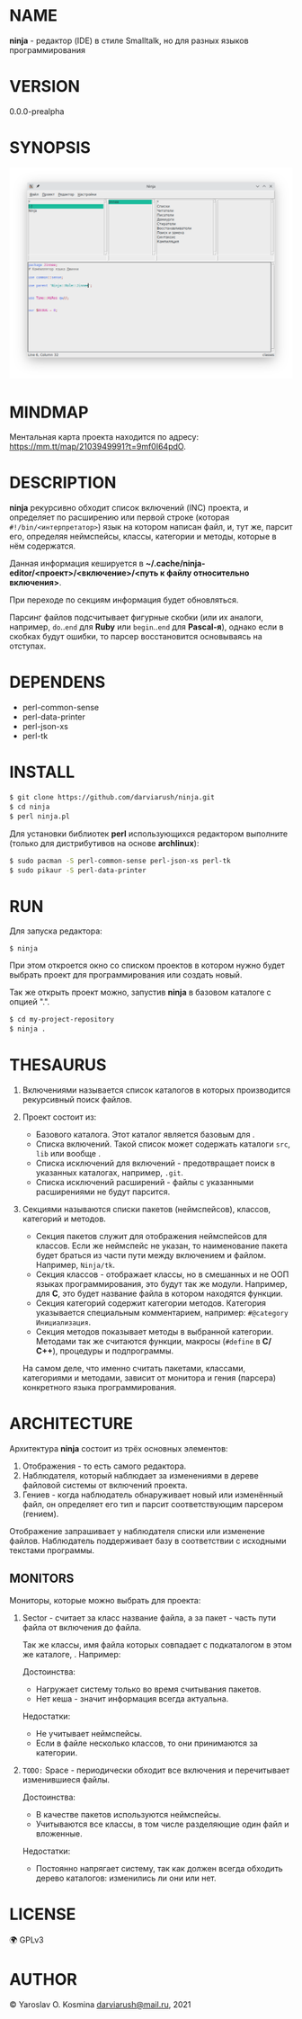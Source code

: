 # NAME

**ninja** - редактор (IDE) в стиле Smalltalk, но для разных языков программирования

# VERSION

0.0.0-prealpha

# SYNOPSIS

![ninja main window](share/screenshot/ninja-pl.png)

# MINDMAP

Ментальная карта проекта находится по адресу: https://mm.tt/map/2103949991?t=9mf0I64pdO.

# DESCRIPTION

**ninja** рекурсивно обходит список включений (INC) проекта, и определяет по расширению или первой строке (которая `#!/bin/<интерпретатор>`) язык на котором написан файл, и, тут же, парсит его, определяя неймспейсы, классы, категории и методы, которые в нём содержатся.

Данная информация кешируется в __~/.cache/ninja-editor/<проект>/<включение>/<путь к файлу относительно включения>__.

При переходе по секциям информация будет обновляться.

Парсинг файлов подсчитывает фигурные скобки (или их аналоги, например, `do`..`end` для __Ruby__ или `begin`..`end` для __Pascal-я__), однако если в скобках будут ошибки, то парсер восстановится основываясь на отступах.

# DEPENDENS

* perl-common-sense
* perl-data-printer
* perl-json-xs
* perl-tk

# INSTALL

```sh
$ git clone https://github.com/darviarush/ninja.git
$ cd ninja
$ perl ninja.pl
```

Для установки библиотек **perl** использующихся редактором выполните (только для дистрибутивов на основе **archlinux**):

```sh
$ sudo pacman -S perl-common-sense perl-json-xs perl-tk
$ sudo pikaur -S perl-data-printer
```

# RUN

Для запуска редактора:

```
$ ninja
```

При этом откроется окно со списком проектов в котором нужно будет выбрать проект для программирования или создать новый.

Так же открыть проект можно, запустив **ninja** в базовом каталоге c опцией ".".

```sh
$ cd my-project-repository
$ ninja .
```

# THESAURUS

1. Включениями называется список каталогов в которых производится рекурсивный поиск файлов.

2. Проект состоит из:

	* Базового каталога. Этот каталог является базовым для .
	* Списка включений. Такой список может содержать каталоги `src`, `lib` или вообще .
	* Списка исключений для включений - предотвращает поиск в указанных каталогах, например, `.git`.
	* Списка исключений расширений - файлы с указанными расширениями не будут парсится.

3. Секциями называются списки пакетов (неймспейсов), классов, категорий и методов.

	* Секция пакетов служит для отображения неймспейсов для классов. Если же неймспейс не указан, то наименование пакета будет браться из части пути между включением и файлом. Например, `Ninja/tk`.
	* Секция классов - отображает классы, но в смешанных и не ООП языках программирования, это будут так же модули. Например, для __C__, это будет название файла в котором находятся функции.
	* Секция категорий содержит категории методов. Категория указывается специальным комментарием, например: `#@category Инициализация`.
	* Секция методов показывает методы в выбранной категории. Методами так же считаются функции, макросы (`#define` в __С/С++__), процедуры и подпрограммы.

	На самом деле, что именно считать пакетами, классами, категориями и методами, зависит от монитора и гения (парсера) конкретного языка программирования.

# ARCHITECTURE

Архитектура **ninja** состоит из трёх основных элементов:

1. Отображения - то есть самого редактора.
2. Наблюдателя, который наблюдает за изменениями в дереве файловой системы от включений проекта.
3. Гениев - когда наблюдатель обнаруживает новый или изменённый файл, он определяет его тип и парсит соответствующим парсером (гением).

Отображение запрашивает у наблюдателя списки или изменение файлов. Наблюдатель поддерживает базу в соответствии с исходными текстами программы.

## MONITORS

Мониторы, которые можно выбрать для проекта:

1. Sector - считает за класс название файла, а за пакет - часть пути файла от включения до файла.
	
	Так же классы, имя файла которых совпадает с подкаталогом в этом же каталоге, .
	Например:
	
	Достоинства:
	
	* Нагружает систему только во время считывания пакетов.
	* Нет кеша - значит информация всегда актуальна.
	
	Недостатки:
	
	* Не учитывает неймспейсы.
	* Если в файле несколько классов, то они принимаются за категории.

2. `TODO:` Space - периодически обходит все включения и перечитывает изменившиеся файлы.

	Достоинства:
	
	* В качестве пакетов используются неймспейсы.
	* Учитываются все классы, в том числе разделяющие один файл и вложенные.
	
	Недостатки:
	
	* Постоянно напрягает систему, так как должен всегда обходить дерево каталогов: изменились ли они или нет.

# LICENSE

🌍 GPLv3

# AUTHOR

© Yaroslav O. Kosmina <darviarush@mail.ru>, 2021
